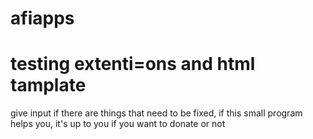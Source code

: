 # afiapps
testing extenti=ons and html tamplate
======================================
give input if there are things that need to be fixed, 
if this small program helps you, it's up to you if you want to donate or not
